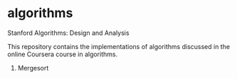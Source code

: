 algorithms
==========

Stanford Algorithms: Design and Analysis

This repository contains the implementations of algorithms discussed in the
online Coursera course in algorithms.

1. Mergesort
